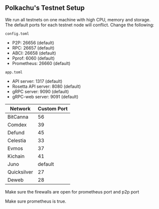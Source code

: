 ## Polkachu's Testnet Setup

We run all testnets on one machine with high CPU, memory and storage. The default ports for each testnet node will conflict. Change the following:

`config.toml`

- P2P: 26656 (default)
- RPC: 26657 (default)
- ABCI: 26658 (default)
- Pprof: 6060 (default)
- Prometheus: 26660 (default)

`app.toml`

- API server: 1317 (default)
- Rosetta API server: 8080 (default)
- gRPC server: 9090 (default)
- gRPC-web server: 9091 (default)

| Network     | Custom Port |
| ----------- | ----------- |
| BitCanna    | 56          |
| Comdex      | 39          |
| Defund      | 45          |
| Celestia    | 33          |
| Evmos       | 37          |
| Kichain     | 41          |
| Juno        | default     |
| Quicksilver | 27          |
| Deweb       | 28          |

Make sure the firewalls are open for prometheus port and p2p port

Make sure prometheus is true.
